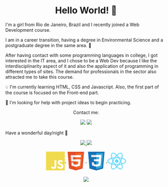 ###
<h1 align="center"> Hello World! 👋 </h1>
I'm a girl from Rio de Janeiro, Brazil and I recently joined a Web Development course. 

I am in a career transition, having a degree in Environmental Science and a postgraduate degree in the same area. :deciduous_tree:

After having contact with some programming languages in college, I got interested in the IT area, and I chose to be a Web Dev because I like the interdisciplinarity aspect of it and also the application of programming in different types of sites. The demand for professionals in the sector also attracted me to take this course.

:bulb: I'm currently learning HTML, CSS and Javascript. Also, the first part of the course is focused on the Front-end part. 

:paw_prints: I'm looking for help with project ideas to begin practicing. 

<div align="center">
Contact me:

<a href = "mailto:acluztp@gmail.com"><img src="https://img.shields.io/badge/-Gmail-%23333?style=for-the-badge&logo=gmail&logoColor=white" target="_blank"></a>
<a href="https://www.linkedin.com/in/ana-carol-luz/" target="_blank"><img src="https://img.shields.io/badge/-LinkedIn-%230077B5?style=for-the-badge&logo=linkedin&logoColor=white" target="_blank"></a>
</div>

Have a wonderful day/night 🌆

<div align="center">
  <a href="https://github.com/rafaballerini">
  <img height="180em" src="https://github-readme-stats.vercel.app/api?username=Anadev-saga&show_icons=true&theme=tokyonight&include_all_commits=true&count_private=true"/>
  <img height="180em" src="https://github-readme-stats.vercel.app/api/top-langs/?username=Anadev-saga&layout=compact&langs_count=7&theme=tokyonight"/>
</div>
  
 <div align="center" style="display: inline_block"><br>
  <img align="center" alt="Ana-Js" height="60" width="60" src="https://raw.githubusercontent.com/devicons/devicon/master/icons/javascript/javascript-plain.svg">
  <img align="center" alt="Ana-HTML" height="60" width="60" src="https://raw.githubusercontent.com/devicons/devicon/master/icons/html5/html5-original.svg">
  <img align="center" alt="Ana-CSS" height="60" width="60" src="https://raw.githubusercontent.com/devicons/devicon/master/icons/css3/css3-original.svg">
  <img align="center" alt="Ana-React" height="60" width="60" src="https://raw.githubusercontent.com/devicons/devicon/master/icons/react/react-original.svg">
  </div>
  
 <div align="center" style="display: inline_block"><br>
<img align="center" src="https://live.staticflickr.com/65535/51934788829_1c39528461_m.jpg">
  </div>
<!--
**Anadev-saga/Anadev-saga** is a ✨ _special_ ✨ repository because its `README.md` (this file) appears on your GitHub profile.

Here are some ideas to get you started:

- 🔭 I’m currently working on ...
- 🌱 I’m currently learning ...
- 👯 I’m looking to collaborate on ...
- 🤔 I’m looking for help with ...
- 💬 Ask me about ...
- 📫 How to reach me: ...
- 😄 Pronouns: ...
- ⚡ Fun fact: ...
-->
